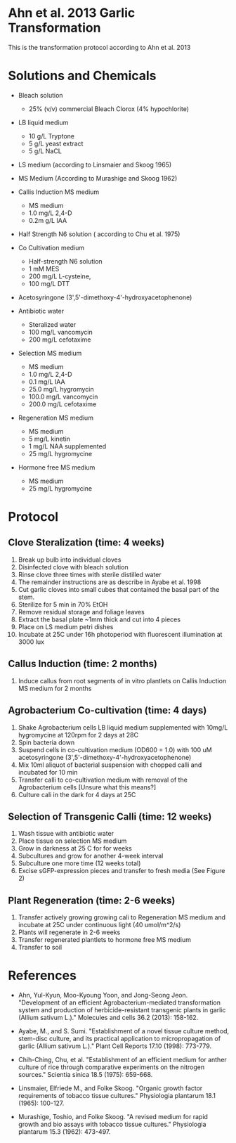 # Ahn et al. 2013 Garlic Transformation 
This is the transformation protocol according to Ahn et al. 2013 

# Solutions and Chemicals 
* Bleach solution  
	* 25% (v/v) commercial Bleach Clorox (4% hypochlorite) 

* LB liquid medium
	* 10 g/L Tryptone
	*  5 g/L yeast extract
	*  5 g/L NaCL

* LS medium (according to Linsmaier and Skoog 1965)

* MS Medium (According to Murashige and Skoog 1962)

* Callis Induction MS medium 
	* MS medium 
	* 1.0 mg/L 2,4-D 
	* 0.2m g/L IAA 

* Half Strength N6 solution ( according to Chu et al. 1975)

* Co Cultivation medium
	* Half-strength N6 solution 
	* 1   mM MES
	* 200 mg/L L-cysteine,
	* 100 mg/L DTT 

* Acetosyringone (3',5'-dimethoxy-4'-hydroxyacetophenone)

* Antibiotic water 
	* Steralized water
	* 100 mg/L vancomycin 
	* 200 mg/L cefotaxime

* Selection MS medium 
	* MS medium
	*   1.0  mg/L 2,4-D  
	*   0.1  mg/L IAA 
	*  25.0  mg/L hygromycin
	* 100.0  mg/L vancomycin
	* 200.0  mg/L cefotaxime

* Regeneration MS medium
	* MS medium  
	*  5  mg/L kinetin 
	*  1  mg/L NAA supplemented 
	* 25  mg/L hygromycine 

* Hormone free MS medium 
	* MS medium
	* 25 mg/L hygromycine

# Protocol

## Clove Steralization (time: 4 weeks)
1. Break up bulb into individual cloves 
2. Disinfected clove with bleach solution
3. Rinse clove three times with sterile distilled water 
4. The remainder instructions are as describe in Ayabe et al. 1998 
5. Cut garlic cloves into small cubes that contained the basal part of the stem. 
6. Sterilize for 5 min in 70% EtOH
7. Remove residual storage and foliage leaves
8. Extract the basal plate ~1mm thick and cut into 4 pieces
9. Place on LS medium petri dishes
10. Incubate at 25C under 16h photoperiod with fluorescent illumination at 3000 lux

## Callus Induction  (time: 2 months)
1. Induce callus from root segments of in vitro plantlets on Callis Induction MS medium for 2 months 

## Agrobacterium Co-cultivation (time: 4 days)
1. Shake Agrobacterium cells LB liquid medium supplemented with 10mg/L hygromycine at 120rpm for 2 days at 28C 
2. Spin bacteria down
3. Suspend cells in co-cultivation medium (OD600 = 1.0) with 100 uM acetosyringone (3',5'-dimethoxy-4'-hydroxyacetophenone)
4. Mix 10ml aliquot of bacterial suspension with chopped calli and incubated for 10 min
5. Transfer calli to co-cultivation medium with removal of the Agrobacterium cells [Unsure what this means?]
6. Culture cali in the dark for 4 days at 25C

## Selection of Transgenic Calli (time: 12 weeks)
1. Wash tissue with antibiotic water 
2. Place tissue on selection MS medium 
3. Grow in darkness at 25 C for for weeks
4. Subcultures and grow for another 4-week interval 
5. Subculture one more time (12 weeks total)
6. Excise sGFP-expression pieces and transfer to fresh media (See Figure 2)

## Plant Regeneration (time: 2-6 weeks)
1. Transfer actively growing growing cali to Regeneration MS medium and incubate at 25C under continuous light (40 umol/m^2/s)
2. Plants will regenerate in 2-6 weeks
3. Transfer regenerated plantlets to hormone free MS medium 
4. Transfer to soil

# References
* Ahn, Yul-Kyun, Moo-Kyoung Yoon, and Jong-Seong Jeon. "Development of an efficient Agrobacterium-mediated transformation system and production of herbicide-resistant transgenic plants in garlic (Allium sativum L.)." Molecules and cells 36.2 (2013): 158-162.

* Ayabe, M., and S. Sumi. "Establishment of a novel tissue culture method, stem-disc culture, and its practical application to micropropagation of garlic (Allium sativum L.)." Plant Cell Reports 17.10 (1998): 773-779.

* Chih-Ching, Chu, et al. "Establishment of an efficient medium for anther culture of rice through comparative experiments on the nitrogen sources." Scientia sinica 18.5 (1975): 659-668.

* Linsmaier, Elfriede M., and Folke Skoog. "Organic growth factor requirements of tobacco tissue cultures." Physiologia plantarum 18.1 (1965): 100-127.

* Murashige, Toshio, and Folke Skoog. "A revised medium for rapid growth and bio assays with tobacco tissue cultures." Physiologia plantarum 15.3 (1962): 473-497.
